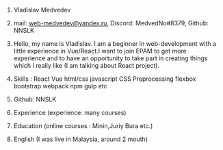 1. Vladislav Medvedev
2. mail: web-medvedev@yandex.ru, Discord: MedvedNo#8379, Github: NNSLK
3. Hello, my name is Vladislav. I am a beginner in web-development with a little experience in Vue/React.I want to join EPAM to get more experience and to have an
   opportunity to take part in creating things which I really like (I am
   talking about React project).
4. Skills :
   React
   Vue
   html/css
   javascript
   CSS Preprocessing
   flexbox
   bootstrap
   webpack
   npm
   gulp
   etc

5. Github: NNSLK
6. Experience (experience: many courses)
7. Education (online courses : Minin,Juriy Bura etc.)
8. English (I was live in Malaysia, around 2 mouth)
